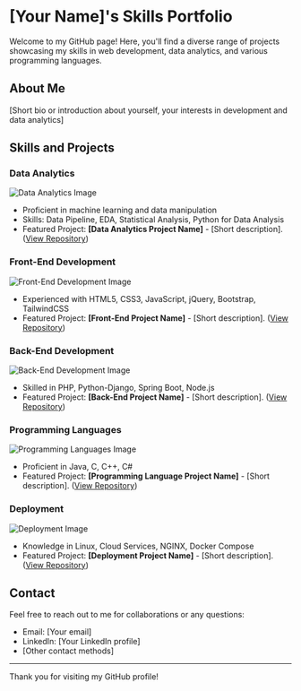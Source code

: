 # [Your Name]'s Skills Portfolio

Welcome to my GitHub page! Here, you'll find a diverse range of projects showcasing my skills in web development, data analytics, and various programming languages.

## About Me

[Short bio or introduction about yourself, your interests in development and data analytics]

## Skills and Projects

### Data Analytics
![Data Analytics Image]([link_to_data_analytics_image](https://www.teraflow.ai/wp-content/uploads/2022/02/Outsource-Your-Key-to-Advanced-Data-Analytics-.jpg))
- Proficient in machine learning and data manipulation
- Skills: Data Pipeline, EDA, Statistical Analysis, Python for Data Analysis
- Featured Project: **[Data Analytics Project Name]** - [Short description]. ([View Repository](link_to_data_analytics_project))

### Front-End Development
![Front-End Development Image](link_to_front_end_dev_image)
- Experienced with HTML5, CSS3, JavaScript, jQuery, Bootstrap, TailwindCSS
- Featured Project: **[Front-End Project Name]** - [Short description]. ([View Repository](link_to_front_end_project))

### Back-End Development
![Back-End Development Image](link_to_back_end_dev_image)
- Skilled in PHP, Python-Django, Spring Boot, Node.js
- Featured Project: **[Back-End Project Name]** - [Short description]. ([View Repository](link_to_back_end_project))

### Programming Languages
![Programming Languages Image](link_to_programming_languages_image)
- Proficient in Java, C, C++, C#
- Featured Project: **[Programming Language Project Name]** - [Short description]. ([View Repository](link_to_programming_language_project))

### Deployment
![Deployment Image](link_to_deployment_image)
- Knowledge in Linux, Cloud Services, NGINX, Docker Compose
- Featured Project: **[Deployment Project Name]** - [Short description]. ([View Repository](link_to_deployment_project))

## Contact

Feel free to reach out to me for collaborations or any questions:

- Email: [Your email]
- LinkedIn: [Your LinkedIn profile]
- [Other contact methods]

---

Thank you for visiting my GitHub profile!
